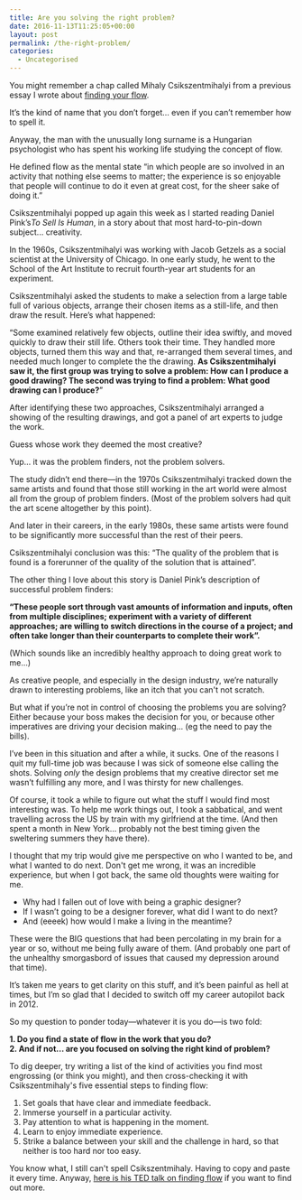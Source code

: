 ```yaml
---
title: Are you solving the right problem?
date: 2016-11-13T11:25:05+00:00
layout: post
permalink: /the-right-problem/
categories:
  - Uncategorised
---
```

You might remember a chap called Mihaly Csikszentmihalyi from a previous essay I wrote about <a href="http://greig.cc/finding-your-flow">finding your flow</a>.

It’s the kind of name that you don’t forget… even if you can’t remember how to spell it.

Anyway, the man with the unusually long surname is a Hungarian psychologist who has spent his working life studying the concept of flow.

He defined flow as the mental state “in which people are so involved in an activity that nothing else seems to matter; the experience is so enjoyable that people will continue to do it even at great cost, for the sheer sake of doing it.”

Csikszentmihalyi popped up again this week as I started reading Daniel Pink’s<em>To Sell Is Human</em>, in a story about that most hard-to-pin-down subject...&nbsp;creativity.

In the 1960s, Csikszentmihalyi was working with Jacob Getzels as a social scientist at the University of Chicago. In one early study, he went to the School of the Art Institute to recruit fourth-year art students for an experiment.

Csikszentmihalyi asked the students to make a selection from a large table full of various objects, arrange their chosen items as a still-life, and then draw the result. Here’s what happened:

“Some examined relatively few objects, outline their idea swiftly, and moved quickly to draw their still life. Others took their time. They handled more objects, turned them this way and that, re-arranged them several times, and needed much longer to complete the the drawing.&nbsp;<strong>As Csikszentmihalyi saw it, the first group was trying to solve a problem: How can I produce a good drawing? The second was trying to find a problem: What good drawing can I produce?</strong>”

After identifying these two approaches, Csikszentmihalyi arranged a showing of the resulting drawings, and got a panel of art experts to judge the work.

Guess whose work they deemed the most creative?

Yup… it was the problem finders, not the problem solvers.

The study didn’t end there—in the 1970s Csikszentmihalyi tracked down the same artists and found that those still working in the art world were almost all from the group of problem finders. (Most of the problem solvers had quit the art scene altogether by this point).

And later in their careers, in the early 1980s, these same artists were found to be significantly more successful than the rest of their peers.

Csikszentmihalyi conclusion was this: “The quality of the problem that is found is a forerunner of the quality of the solution that is attained”.

The other thing I love about this story is Daniel Pink’s description of successful problem finders:

<strong>“These people sort through vast amounts of information and inputs, often from multiple disciplines; experiment with a variety of different approaches; are willing to switch directions in the course of a project; and often take longer than their counterparts to complete their work”.</strong>

(Which sounds like an incredibly healthy approach to doing great work to me…)

As creative people,&nbsp;and especially in the design industry, we’re naturally drawn to interesting problems, like an itch that you can't not scratch.

But what if you’re not in control of choosing the problems you are solving? Either because your boss makes the decision for you, or because other imperatives are driving your decision making… (eg the need to pay the bills).

I’ve been in this situation and after a while, it sucks. One of the reasons I quit my full-time job was because I was sick of someone else calling the shots. Solving <em>only</em>&nbsp;the design problems that my creative director set me wasn’t fulfilling any more, and I was thirsty for new challenges.

Of course, it took a while to figure out what the stuff I would find most interesting was. To help me work things out, I took a sabbatical, and went travelling across the US by train with my girlfriend at the time. (And then spent a month in New York… probably not the best timing given the sweltering summers they have there).

I thought that my trip would give me perspective on who I wanted to be, and what I wanted to do next. Don't get me wrong, it was an incredible experience, but when I got back, the same old thoughts were waiting for me.</p>

<ul><li>Why had I fallen out of love with being a graphic designer?</li><li>If I wasn’t going to be a designer forever, what did I want to do next?</li><li>And (eeeek) how would I make a living in the meantime?</li></ul>

These were the BIG questions that had been percolating in my brain for a year or so, without me being fully aware of them. (And probably one part of the unhealthy smorgasbord of issues that caused my depression around that time).

It’s taken me years to get clarity on this stuff, and it’s been painful as hell at times, but I’m so glad that I decided to switch off my career autopilot back in 2012.

So my question to ponder today—whatever it is you do—is two fold:

<strong>1. Do you find a state of flow in the work that you do?<br />2. And if not... are you focused on solving the right kind of problem?</strong>

To dig deeper, try writing a list of the kind of activities you find most engrossing (or think you might), and then cross-checking it with Csikszentmihaly's five essential steps to finding flow:

<ol><li>Set goals that have clear and immediate feedback.</li><li>Immerse yourself in a particular activity.</li><li>Pay attention to what is happening in the moment.</li><li>Learn to enjoy immediate experience.</li><li>Strike a balance between your skill and the challenge in hard, so that neither is too hard nor too easy.</li></ol>

You know what, I still can't spell Csikszentmihaly. Having to copy and paste it every time. Anyway,&nbsp;<a target="_blank" href="http://greig.us6.list-manage1.com/track/click?u=906a49eea090b21690d7c7375&amp;id=95bf9bceab&amp;e=7459aa4a89">here is his TED talk on finding flow</a>&nbsp;if you want to find out more.